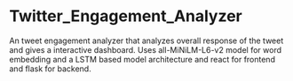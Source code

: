 # Twitter_Engagement_Analyzer
An tweet engagement analyzer that analyzes overall response of the tweet and gives a interactive dashboard. Uses all-MiNiLM-L6-v2 model for word embedding and a LSTM based model architecture and react for frontend  and flask for backend.
